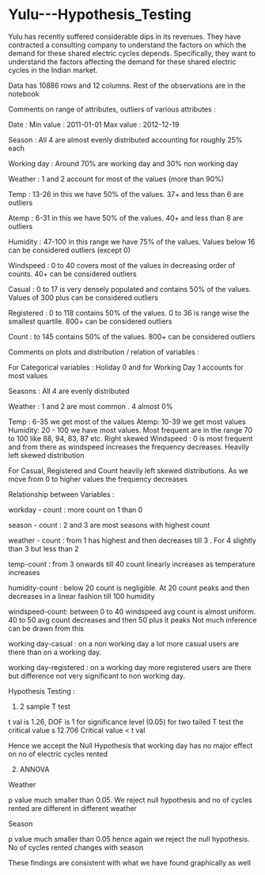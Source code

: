 # Yulu---Hypothesis_Testing
Yulu has recently suffered considerable dips in its revenues. They have contracted a consulting company to understand the factors on which the demand for these shared electric cycles depends. Specifically, they want to understand the factors affecting the demand for these shared electric cycles in the Indian market.

Data has 10886 rows and 12 columns. Rest of the observations are in the notebook


Comments on range of attributes, outliers of various attributes : 

Date :
Min value : 2011-01-01
Max value : 2012-12-19

Season : All 4 are almost evenly distributed accounting for roughly 25% each

Working day : Around 70% are working day and 30% non working day

Weather : 1 and 2 account for most of the values (more than 90%)

Temp : 13-26 in this we have 50% of the values.  37+ and less than 6 are outliers

Atemp : 6-31 in this we have 50% of the values. 40+ and less than 8 are outliers

Humidity : 47-100 in this range we have 75% of the values. Values below  16 can be considered outliers (except 0)

Windspeed : 0 to 40 covers most of the values in decreasing order of counts. 40+ can be considered outliers

Casual : 0 to 17 is very densely populated and contains 50% of the values. Values of 300 plus can be considered outliers

Registered : 0 to 118 contains 50% of the values.  0 to 36 is range wise the smallest quartile. 800+ can be considered outliers

Count :  to 145 contains 50% of the values. 800+ can be considered outliers



Comments on plots and distribution / relation of variables :

For Categorical variables :
Holiday 0 and for Working Day 1 accounts for most values

Seasons : All 4 are evenly distributed

Weather : 1 and 2 are most common . 4 almost 0%

Temp :  6-35 we get most of the values
Atemp: 10-39 we get most values
Humidity: 20 - 100 we have most values. Most frequent are in the range 70 to 100 like 88, 94, 83, 87 etc. Right skewed
Windspeed : 0  is most frequent and from there as windspeed increases the frequency decreases. Heavily left skewed distribution

For Casual, Registered and Count  heavily left skewed distributions. As we move from 0 to higher values the frequency decreases


Relationship between Variables :

workday - count : more count on 1 than 0

season - count :  2 and 3 are most seasons with highest count

weather - count : from 1 has  highest and then decreases till 3 . For 4 slightly than 3 but less than 2

temp-count : from 3 onwards till 40 count linearly increases as temperature increases

humidity-count : below 20 count is negligible. At 20 count peaks and then decreases in a linear fashion till 100 humidity

windspeed-count: between 0 to 40 windspeed avg count is almost uniform. 40 to 50 avg count decreases and then 50 plus it peaks  Not much inference can be drawn from this

working day-casual : on a non working day a lot more casual users are there than on a working day.

working day-registered : on a working day more registered users are there but difference not very significant to non working day.
 

Hypothesis Testing :

1) 2 sample T test

 t val is 1.26, DOF is 1
for significance level (0.05) for two tailed T test the critical value s 12.706
Critical value < t val

Hence we accept the Null Hypothesis that working day has no major effect on no of electric cycles rented

2) ANNOVA

Weather

p value much smaller than 0.05. We reject null hypothesis and no of cycles rented are different in different weather

Season

p value much smaller than 0.05 hence again we reject the null hypothesis. No of cycles rented changes with season


These findings are consistent with what we have found graphically as well
